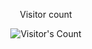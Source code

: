 <div align="center"> 
  <p>Visitor count</p>
  <img src="https://profile-counter.glitch.me/{Stoneboom}/count.svg" alt="Visitor's Count" />
</div>
